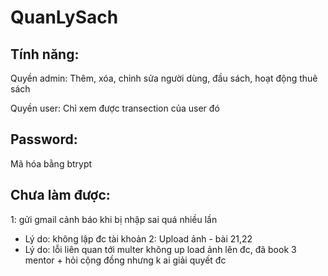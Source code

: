 # QuanLySach

## Tính năng:

 Quyền admin: Thêm, xóa, chỉnh sửa người dùng, đầu sách, hoạt động thuê sách
 
 Quyền user: Chỉ xem được transection của user đó

## Password:

Mã hóa bằng btrypt

## Chưa làm được:

1: gửi gmail cảnh báo khi bị nhập sai quá nhiều lần 
- Lý do: không lập đc tài khoản 
2: Upload ảnh - bài 21,22
- Lý do: lỗi liên quan tới multer không up load ảnh lên đc, đã book 3 mentor + hỏi cộng đồng nhưng k ai giải quyết đc


